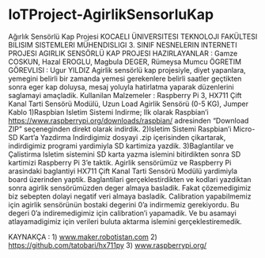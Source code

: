 # IoTProject-AgirlikSensorluKap
Ağırlık Sensörlü Kap Projesi
KOCAELI ÜNIVERSITESI TEKNOLOJI FAKÜLTESI BILISIM SISTEMLERI MÜHENDISLIGI 3. SINIF
NESNELERIN INTERNETI PROJESI
AGIRLIK SENSÖRLÜ KAP PROJESI
HAZIRLAYANLAR : Gamze COSKUN, Hazal EROGLU, Magbula DEGER, Rümeysa Mumcu
ÖGRETIM GÖREVLISI : Ugur YILDIZ
Agirlik sensörlü kap projesiyle, diyet yapanlara, yemegini belirli bir zamanda yemesi gerekenlere belirli saatler geçtikten sonra eger kap doluysa, mesaj yoluyla hatirlatma yaparak düzenlerini saglamayi amaçladik. 
Kullanilan Malzemeler : Raspberry Pi 3, HX711 Çift Kanal Tarti Sensörü Modülü, Uzun Load Agirlik Sensörü (0-5 KG), Jumper Kablo
1)Raspbian Isletim Sistemi Indirme;
Ilk olarak Raspbian’i https://www.raspberrypi.org/downloads/raspbian/ adresinden “Download ZIP” seçeneginden direkt olarak indirdik.
2)Isletim Sistemi Raspbian’i Micro-SD Kart’a Yazdirma
Indirdigimiz dosyayi .zip içerisinden çikartarak, indirdigimiz programi yardimiyla SD kartimiza yazdik.
3)Baglantilar ve Çalistirma
Isletim sistemini SD karta yazma islemini bitirdikten sonra SD kartimizi Raspberry Pi 3’e taktik.
Agirlik sensörümüz ve Raspberry Pi arasindaki baglantiyi HX711 Çift Kanal Tarti Sensörü Modülü yardimiyla board üzerinden yaptik.
Baglantilari gerçeklestirdikten ve kodlari yazdiktan sonra agirlik sensörümüzden deger almaya basladik. Fakat çözemedigimiz biz sebepten dolayi negatif veri almaya basladik. Calibration yapabilmemiz için agirlik sensörünün bostaki degerini 0’a indirmemiz gerekiyordu. Bu degeri 0’a indiremedigimiz için calibration’i yapamadik. Ve bu asamayi atlayamadigimiz için verileri buluta aktarma islemini gerçeklestiremedik. 

KAYNAKÇA :	 1) www.maker.robotistan.com 2) https://github.com/tatobari/hx711py 3) www.raspberrypi.org/
